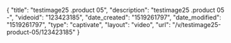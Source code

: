 {
    "title": "testimage25 .product 05",
    "description": "testimage25 .product 05 -",
    "videoid": "123423185",
    "date_created": "1519261797",
    "date_modified": "1519261797",
    "type": "captivate",
    "layout": "video",
    "url": "\/v\/testimage25-product-05\/123423185"
}